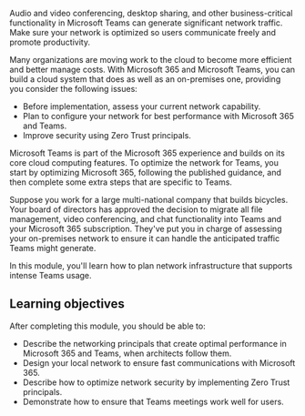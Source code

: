 Audio and video conferencing, desktop sharing, and other business-critical functionality in Microsoft Teams can generate significant network traffic. Make sure your network is optimized so users communicate freely and promote productivity.

Many organizations are moving work to the cloud to become more efficient and better manage costs. With Microsoft 365 and Microsoft Teams, you can build a cloud system that does as well as an on-premises one, providing you consider the following issues:

- Before implementation, assess your current network capability.
- Plan to configure your network for best performance with Microsoft 365 and Teams.
- Improve security using Zero Trust principals.

Microsoft Teams is part of the Microsoft 365 experience and builds on its core cloud computing features. To optimize the network for Teams, you start by optimizing Microsoft 365, following the published guidance, and then complete some extra steps that are specific to Teams.  

Suppose you work for a large multi-national company that builds bicycles. Your board of directors has approved the decision to migrate all file management, video conferencing, and chat functionality into Teams and your Microsoft 365 subscription. They've put you in charge of assessing your on-premises network to ensure it can handle the anticipated traffic Teams might generate.

In this module, you'll learn how to plan network infrastructure that supports intense Teams usage.

## Learning objectives

After completing this module, you should be able to:

- Describe the networking principals that create optimal performance in Microsoft 365 and Teams, when architects follow them.
- Design your local network to ensure fast communications with Microsoft 365.
- Describe how to optimize network security by implementing Zero Trust principals.
- Demonstrate how to ensure that Teams meetings work well for users.
